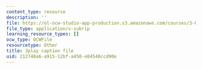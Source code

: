 ```yaml
---
content_type: resource
description: ''
file: https://ol-ocw-studio-app-production.s3.amazonaws.com/courses/3-091sc-introduction-to-solid-state-chemistry-fall-2010/212748a6a91512bfa450e84540ccd90e_0oqHExM3_Ko.srt
file_type: application/x-subrip
learning_resource_types: []
ocw_type: OCWFile
resourcetype: Other
title: 3play caption file
uid: 212748a6-a915-12bf-a450-e84540ccd90e
---
```

